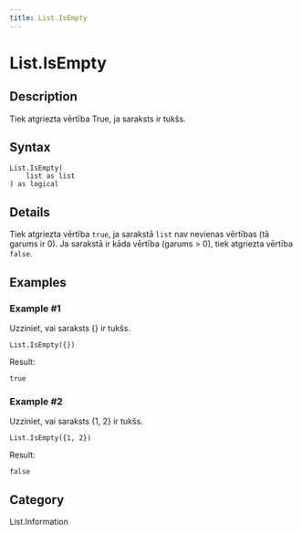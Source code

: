 ```yaml
---
title: List.IsEmpty
---
```


# List.IsEmpty


## Description

Tiek atgriezta vērtība True, ja saraksts ir tukšs.


## Syntax

```powerquery
List.IsEmpty(
    list as list
) as logical
```


## Details

Tiek atgriezta vērtība <code>true</code>, ja sarakstā <code>list</code> nav nevienas vērtības (tā garums ir 0). Ja sarakstā ir kāda vērtība (garums > 0), tiek atgriezta vērtība <code>false</code>.


## Examples

### Example #1 
Uzziniet, vai saraksts \{} ir tukšs.
```powerquery
List.IsEmpty({})
```

Result: 
```powerquery
true
```


### Example #2 
Uzziniet, vai saraksts \{1, 2} ir tukšs.
```powerquery
List.IsEmpty({1, 2})
```

Result: 
```powerquery
false
```




## Category
List.Information
